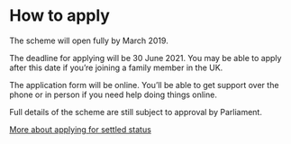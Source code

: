 # How to apply
The scheme will open fully by March 2019.

The deadline for applying will be 30 June 2021. You may be able to apply after this date if you’re joining a family member in the UK.

The application form will be online. You’ll be able to get support over the phone or in person if you need help doing things online.

<div class="panel panel-border-wide">
Full details of the scheme are still subject to approval by Parliament.
</div>

[More about applying for settled status](https://www.gov.uk/settled-status-eu-citizens-families/applying-for-settled-status)
